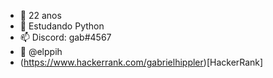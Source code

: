 - 👋 22 anos
- 👀 Estudando Python
- 📫 Discord: gab#4567
- 🤠 @elppih
- (https://www.hackerrank.com/gabrielhippler)[HackerRank]

<!---
grabel7/grabel7 is a ✨ special ✨ repository because its `README.md` (this file) appears on your GitHub profile.
You can click the Preview link to take a look at your changes.
--->

